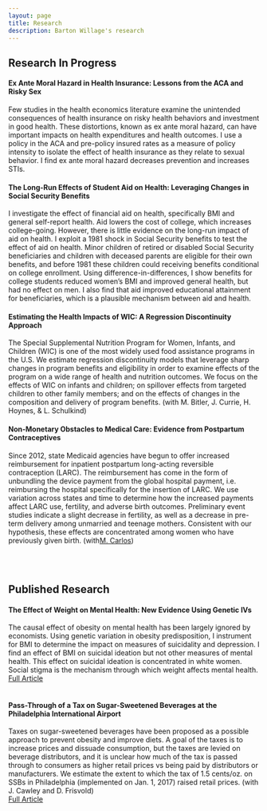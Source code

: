 ```yaml
---
layout: page
title: Research
description: Barton Willage's research
---
```



## Research In Progress

#### Ex Ante Moral Hazard in Health Insurance: Lessons from the ACA and Risky Sex
Few studies in the health economics literature examine the unintended consequences of health insurance on risky health behaviors and investment in good health. These distortions, known as ex ante moral hazard, can have important impacts on health expenditures and health outcomes. I use a policy in the ACA and pre-policy insured rates as a measure of policy intensity to isolate the effect of health insurance as they relate to sexual behavior. I find ex ante moral hazard decreases prevention and increases STIs.<br>


#### The Long-Run Effects of Student Aid on Health: Leveraging Changes in Social Security Benefits
I investigate the effect of financial aid on health, specifically BMI and general self-report health. Aid lowers the cost of college, which increases college-going. However, there is little evidence on the long-run impact of aid on health. I exploit a 1981 shock in Social Security benefits to test the effect of aid on health. Minor children of retired or disabled Social Security beneficiaries and children with deceased parents are eligible for their own benefits, and before 1981 these children could receiving benefits conditional on college enrollment. Using difference-in-differences, I show benefits for college students reduced women’s BMI and improved general health, but had no effect on men. I also find that aid improved educational attainment for beneficiaries, which is a plausible mechanism between aid and health.<br>

#### Estimating the Health Impacts of WIC: A Regression Discontinuity Approach
The Special Supplemental Nutrition Program for Women, Infants, and Children (WIC) is one of the most widely used food assistance programs in the U.S. We estimate regression discontinuity models that leverage sharp changes in program benefits and eligibility in order to examine effects of the program on a wide range of health and nutrition outcomes. We focus on the effects of WIC on infants and children; on spillover effects from targeted children to other family members; and on the effects of changes in the composition and delivery of program benefits.
(with M. Bitler, J. Currie, H. Hoynes, & L. Schulkind)<br>

#### Non-Monetary Obstacles to Medical Care: Evidence from Postpartum Contraceptives
Since 2012, state Medicaid agencies have begun to offer increased reimbursement for inpatient postpartum long-acting reversible contraception (LARC). The reimbursement has come in the form of unbundling the device payment from the global hospital payment, i.e. reimbursing the hospital specifically for the insertion of LARC. We use variation across states and time to determine how the increased payments affect LARC use, fertility, and adverse birth outcomes. Preliminary event studies indicate a slight decrease in fertility, as well as a decrease in pre-term delivery among unmarried and teenage mothers. Consistent with our hypothesis, these effects are concentrated among women who have previously given birth.
(with[M. Carlos](http://marisacarlos.com/))<br>



<br><br>
## Published Research

#### The Effect of Weight on Mental Health: New Evidence Using Genetic IVs
The causal effect of obesity on mental health has been largely ignored by economists. Using genetic variation in obesity predisposition, I instrument for BMI to determine the impact on measures of suicidality and depression. I find an effect of BMI on suicidal ideation but not other measures of mental health. This effect on suicidal ideation is concentrated in white women. Social stigma is the mechanism through which weight affects mental health.<br>
[Full Article](https://www.sciencedirect.com/science/article/pii/S0167629617303223)<br>
<br>

#### Pass-Through of a Tax on Sugar-Sweetened Beverages at the Philadelphia International Airport
Taxes on sugar-sweetened beverages have been proposed as a possible approach to prevent obesity and improve diets. A goal of the taxes is to increase prices and dissuade consumption, but the taxes are levied on beverage distributors, and it is unclear how much of the tax is passed through to consumers as higher retail prices vs being paid by distributors or manufacturers. We estimate the extent to which the tax of 1.5 cents/oz. on SSBs in Philadelphia (implemented on Jan. 1, 2017) raised retail prices.
(with J. Cawley and D. Frisvold)<br>
[Full Article](https://jamanetwork.com/journals/jama/fullarticle/2660167)<br>



<!--[click here for the most recent version of the paper]({{ BASE_PATH}}/pages/working_papers/sample-working-paper.pdf)


<!-- Note: this is how to write a comment in HTML. Everything in here won't show up on your webpage.-->

<!--
To increase the size of the title, use fewer # in front of the paper title.
To decrease the size of the title, use more #. 
To remove the italics, remove the * before and after the description
To remove the underline from the title, remove the <u> tags (<u> and </u>)
-->
